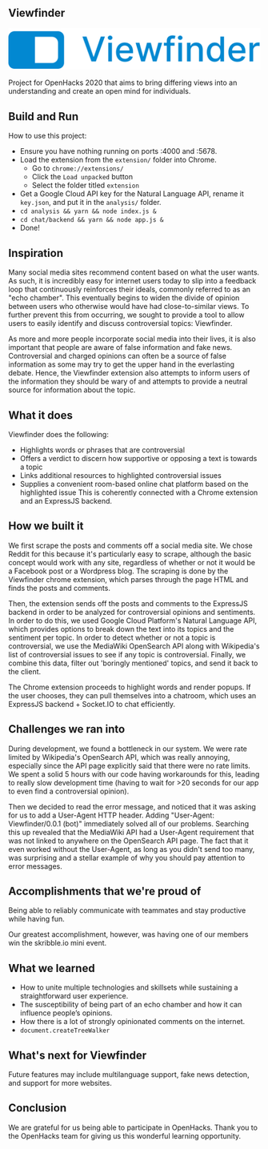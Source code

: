 ## Viewfinder
![Viewfinder Logo](./assets/blue-logo.png)

Project for OpenHacks 2020 that aims to bring differing views into an understanding and create an open mind for individuals.

## Build and Run

How to use this project:
- Ensure you have nothing running on ports :4000 and :5678.
- Load the extension from the `extension/` folder into Chrome.
    - Go to `chrome://extensions/`
    - Click the `Load unpacked` button
    - Select the folder titled `extension`
- Get a Google Cloud API key for the Natural Language API, rename it `key.json`, and put it in the `analysis/` folder.
- `cd analysis && yarn && node index.js &`
- `cd chat/backend && yarn && node app.js &`
- Done!

## Inspiration

Many social media sites recommend content based on what the user wants. As such, it is incredibly easy for internet users today to slip into a feedback loop that continuously reinforces their ideals, commonly referred to as an "echo chamber". This eventually begins to widen the divide of opinion between users who otherwise would have had close-to-similar views. To further prevent this from occurring, we sought to provide a tool to allow users to easily identify and discuss controversial topics: Viewfinder.

As more and more people incorporate social media into their lives, it is also important that people are aware of false information and fake news. Controversial and charged opinions can often be a source of false information as some may try to get the upper hand in the everlasting debate. Hence, the Viewfinder extension also attempts to inform users of the information they should be wary of and attempts to provide a neutral source for information about the topic.

## What it does

Viewfinder does the following:

- Highlights words or phrases that are controversial
- Offers a verdict to discern how supportive or opposing a text is towards a topic
- Links additional resources to highlighted controversial issues
- Supplies a convenient room-based online chat platform based on the highlighted issue This is coherently connected with a Chrome extension and an ExpressJS backend.

## How we built it

We first scrape the posts and comments off a social media site. We chose Reddit for this because it's particularly easy to scrape, although the basic concept would work with any site, regardless of whether or not it would be a Facebook post or a Wordpress blog. The scraping is done by the Viewfinder chrome extension, which parses through the page HTML and finds the posts and comments.

Then, the extension sends off the posts and comments to the ExpressJS backend in order to be analyzed for controversial opinions and sentiments. In order to do this, we used Google Cloud Platform's Natural Language API, which provides options to break down the text into its topics and the sentiment per topic. In order to detect whether or not a topic is controversial, we use the MediaWiki OpenSearch API along with Wikipedia's list of controversial issues to see if any topic is controversial. Finally, we combine this data, filter out 'boringly mentioned' topics, and send it back to the client.

The Chrome extension proceeds to highlight words and render popups. If the user chooses, they can pull themselves into a chatroom, which uses an ExpressJS backend + Socket.IO to chat efficiently.

## Challenges we ran into

During development, we found a bottleneck in our system. We were rate limited by Wikipedia's OpenSearch API, which was really annoying, especially since the API page explicitly said that there were no rate limits. We spent a solid 5 hours with our code having workarounds for this, leading to really slow development time (having to wait for >20 seconds for our app to even find a controversial opinion).

Then we decided to read the error message, and noticed that it was asking for us to add a User-Agent HTTP header. Adding "User-Agent: Viewfinder/0.0.1 (bot)" immediately solved all of our problems. Searching this up revealed that the MediaWiki API had a User-Agent requirement that was not linked to anywhere on the OpenSearch API page. The fact that it even worked without the User-Agent, as long as you didn't send too many, was surprising and a stellar example of why you should pay attention to error messages.

## Accomplishments that we're proud of

Being able to reliably communicate with teammates and stay productive while having fun.

Our greatest accomplishment, however, was having one of our members win the skribble.io mini event.

## What we learned

- How to unite multiple technologies and skillsets while sustaining a straightforward user experience.
- The susceptibility of being part of an echo chamber and how it can influence people’s opinions.
- How there is a lot of strongly opinionated comments on the internet.
- `document.createTreeWalker`

## What's next for Viewfinder

Future features may include multilanguage support, fake news detection, and support for more websites.

## Conclusion

We are grateful for us being able to participate in OpenHacks. Thank you to the OpenHacks team for giving us this wonderful learning opportunity.
